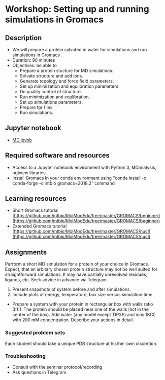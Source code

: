 # Workshop: Setting up and running simulations in Gromacs

## Description
- We will prepare a protein solvated in water for simulations and run simulations in Gromacs
- Duration: 90 minutes
- Objectives: be able to 
    - Prepare a protein stucture for MD simulations.
    - Solvate structure and add ions.
    - Generate topology and force field parameters.
    - Set up minimization and equlibration parameters
    - Do quality control of structure.
    - Run minimization and equlibration.
    - Set up simulations parameters.
    - Prepare tpr files.
    - Run simulations.

## Jupyter notebook
- [MD.ipynb](MD.ipynb)

## Required software and resources
- Access to a Jupyter notebook environment with Python 3, MDanalysis, nglview libraries
- Install Gromacs in your conda environment using "conda install -c conda-forge -c intbio gromacs=2018.3" command

## Learning resources
- Short Gromacs tutorial [https://github.com/intbio/MolModEdu/tree/master/GROMACS/beginner](https://github.com/intbio/MolModEdu/tree/master/GROMACS/beginner)
- Extended Gromacs tutorial [https://github.com/intbio/MolModEdu/tree/master/GROMACS/nucl](https://github.com/intbio/MolModEdu/tree/master/GROMACS/nucl)



## Assignments

Perform a short MD simulation for a protein of your choice in Gromacs.
Expect, that an arbitary chosen protein structure may not be well suited for straightforward
simulations. It may have partially unresolved residues, ligands, etc. Seek advice in advance via Telegram.

1. Present snapshots of system before and after simulations.
2. Include plots of energy, temperature, box size versus simulation time.
* Prepare a system with your protein in rectangular box with walls ratio 3:1:1. The protein should be placed near one of the walls (not in the center of the box). Add water (any model except TIP3P) and ions (KCl) with 200 mM concentration. Describe your actions in detail.


### Suggested problem sets
Each student should take a unique PDB structure  at his/her own discretion.

### Troubleshooting
- Consult with the seminar protocol/recording
- Ask questions in Telegram
